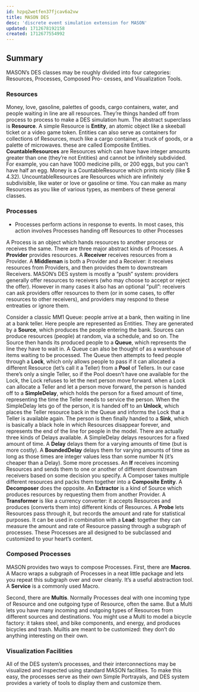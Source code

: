 ```yaml
---
id: hzpq2wetfen37fjcav6a2vw
title: MASON DES
desc: 'discrete event simulation extension for MASON'
updated: 1712678192158
created: 1712677554992
---
```


## Summary

MASON’s DES classes may be roughly divided into four categories: Resources, Processes, Composed Pro-
cesses, and Visualization Tools. 

### Resources 

Money, love, gasoline, palettes of goods, cargo containers, water, and people waiting in line are all resources. They’re things handed off from process to process to make a DES simulation hum. The abstract superclass is **Resource**. A simple Resource is **Entity**, an atomic object like a skeeball ticket or a video game token. Entities can also serve as containers for collections of Resources, much like a cargo container, a truck of goods, or a palette of microwaves. these are called Eomposite Entities. **CountableResources** are Resources which can have have integer amounts greater than one (they’re not Entities) and cannot be infinitely subdivided. For example, you can have 1000 medicine pills, or 200 eggs, but you can’t have half an egg. Money is a CountableResource which prints nicely (like $ 4.32). UncountableResources are Resources which are infinitely subdivisible, like water or love or gasoline or time. You can make as many Resources as you like of various types, as members of these general classes. 

### Processes 

- Processes perform actions in response to events. In most cases, this action involves Processes handing off Resources to other Processes

A Process is an object which hands resources to another process or receives the same. There are three major abstract kinds of Processes. A **Provider** provides resources. A **Receiver** receives resources from a Provider. A **Middleman** is both a Provider and a Receiver: it receives resources from Providers, and then provides them to downstream Receivers. MASON’s DES system is mostly a “push” system: providers generally offer resources to receivers (who may choose to accept or reject the offer). However in many cases it also has an optional “pull”: receivers can ask providers offer resources to them (or in some cases, to offer resources to other receivers), and providers may respond to these entreaties or ignore them. 

Consider a classic MM1 Queue: people arrive at a bank, then waiting in line at a bank teller. Here people are represented as Entities. They are generated by a **Source**, which produces the people entering the bank. Sources can produce resources (people) at random, via a schedule, and so on. The Source then hands its produced people to a **Queue**, which represents the line they have to wait in. A Queue can also be thought of as a warehouse of items waiting to be processed. The Queue then attempts to feed people through a **Lock**, which only allows people to pass if it can allocated a different Resource (let’s call it a Teller) from a **Pool** of Tellers. In our case there’s only a single Teller, so if the Pool doesn’t have one available for the Lock, the Lock refuses to let the next person move forward. when a Lock can allocate a Teller and let a person move forward, the person is handed off to a **SimpleDelay**, which holds the person for a fixed amount of time, representing the time the Teller needs to service the person. When the SimpleDelay lets go of the person, it is handed off to an **Unlock**, which places the Teller resource back in the Queue and informs the Lock that a Teller is available again. The person is then finally handed to a **Sink**, which is basically a black hole in which Resources disappear forever, and represents the end of the line for people in the model. There are actually three kinds of Delays available. A SimpleDelay delays resources for a fixed amount of time. A **Delay** delays them for a varying amounts of time (but is more costly). A **BoundedDelay** delays them for varying amounts of time as long as those times are integer values less than some number N (it’s cheaper than a Delay). Some more processes. An **If** receives incoming Resources and sends them to one or another of different downstream receivers based on some decision you specify. A Composer takes multiple different resources and packs them together into a **Composite Entity**. A **Decomposer** does the opposite. An **Extractor** is a kind of Source which produces resources by requesting them from another Provider. A **Transformer** is like a currency converter: it accepts Resources and produces (converts them into) different kinds of Resources. A **Probe** lets Resources pass through it, but records the amount and rate for statistical purposes. It can be used in combination with a **Lead**: together they can measure the amount and rate of Resource passing through a subgraph of processes. These Processes are all designed to be subclassed and customized to your heart’s content. 

### Composed Processes 

MASON provides two ways to compose Processes. First, there are **Macros**. A Macro wraps a subgraph of Processes in a neat little package and lets you repeat this subgraph over and over cleanly. It’s a useful abstraction tool. A **Service** is a commonly used Macro. 

Second, there are **Multis**. Normally Processes deal with one incoming type of Resource and one outgoing type of Resource, often the same. But a Multi lets you have many incoming and outgoing types of Resources from different sources and destinations. You might use a Multi to model a bicycle factory: it takes steel, and bike components, and energy, and produces bicycles and trash. Muiltis are meant to be customized: they don’t do anything interesting on their own. 


### Visualization Facilities 

All of the DES system’s processes, and their interconnections may be visualized and inspected using standard MASON facilities. To make this easy, the processes serve as their own Simple Portrayals, and DES system provides a variety of tools to display them and customize them.

